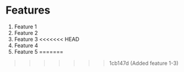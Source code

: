 # Features

1. Feature 1
2. Feature 2
3. Feature 3
<<<<<<< HEAD
4. Feature 4
5. Feature 5
=======
>>>>>>> 1cb147d (Added feature 1-3)
